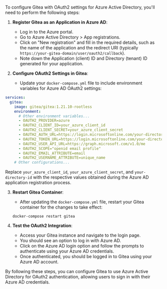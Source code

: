 To configure Gitea with OAuth2 settings for Azure Active Directory, you'll need to perform the following steps:

1. **Register Gitea as an Application in Azure AD**:
   - Log in to the Azure portal.
   - Go to Azure Active Directory > App registrations.
   - Click on "New registration" and fill in the required details, such as the name of the application and the redirect URI (typically `https://your-gitea-domain/user/oauth2/callback`).
   - Note down the Application (client) ID and Directory (tenant) ID generated for your application.

2. **Configure OAuth2 Settings in Gitea**:
   - Update your `docker-compose.yml` file to include environment variables for Azure AD OAuth2 settings:

```yaml
services:
  gitea:
    image: gitea/gitea:1.21.10-rootless
    environment:
      # Other environment variables...
      - OAUTH2_PROVIDER=azure
      - OAUTH2_CLIENT_ID=your_azure_client_id
      - OAUTH2_CLIENT_SECRET=your_azure_client_secret
      - OAUTH2_AUTH_URL=https://login.microsoftonline.com/your-directory-id/oauth2/v2.0/authorize
      - OAUTH2_TOKEN_URL=https://login.microsoftonline.com/your-directory-id/oauth2/v2.0/token
      - OAUTH2_USER_API_URL=https://graph.microsoft.com/v1.0/me
      - OAUTH2_SCOPE="openid email profile"
      - OAUTH2_EMAIL_ATTRIBUTE=email
      - OAUTH2_USERNAME_ATTRIBUTE=unique_name
    # Other configurations...
```

Replace `your_azure_client_id`, `your_azure_client_secret`, and `your-directory-id` with the respective values obtained during the Azure AD application registration process.

3. **Restart Gitea Container**:
   - After updating the `docker-compose.yml` file, restart your Gitea container for the changes to take effect:
   
   ```
   docker-compose restart gitea
   ```

4. **Test the OAuth2 Integration**:
   - Access your Gitea instance and navigate to the login page.
   - You should see an option to log in with Azure AD.
   - Click on the Azure AD login option and follow the prompts to authenticate using your Azure AD credentials.
   - Once authenticated, you should be logged in to Gitea using your Azure AD account.

By following these steps, you can configure Gitea to use Azure Active Directory for OAuth2 authentication, allowing users to sign in with their Azure AD credentials.